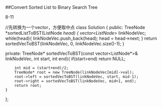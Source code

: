##Convert Sorted List to Binary Search Tree    


8-11

//先转换为一个vector，方便取中点
class Solution {
public:
    TreeNode *sortedListToBST(ListNode *head) {
        vector<ListNode*>  linkNodeVec;
        while(head){
            linkNodeVec.push_back(head);
            head = head->next;
        }
        return sortedVecToBST(linkNodeVec, 0, linkNodeVec.size()-1);
    }
    
private:
    TreeNode* sortedVecToBST(const vector<ListNode*>& linkNodeVec, int start, int end){
        if(start>end) return NULL;
        
        int mid = (start+end)/2;
        TreeNode* root = new TreeNode(linkNodeVec[mid]->val);
        root->left = sortedVecToBST(linkNodeVec, start, mid-1);
        root->right = sortedVecToBST(linkNodeVec, mid+1, end);
        return root;
    }
};

	

